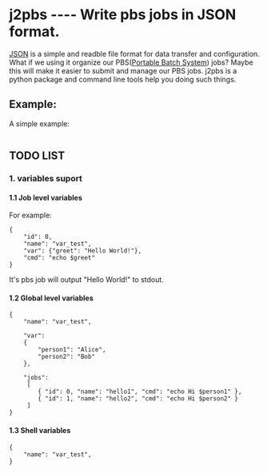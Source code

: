 # j2pbs ---- Write pbs jobs in JSON format.


[JSON](http://www.json.org/) is a simple and readble file format
for data transfer and configuration.
What if we using it organize our 
PBS([Portable Batch System](https://en.wikipedia.org/wiki/Portable_Batch_System)) jobs?
Maybe this will make it easier to submit and manage our PBS jobs.
j2pbs is a python package and command line tools help you doing such things.


## Example:

A simple example:
```

```


## TODO LIST

### 1. variables suport
#### 1.1 Job level variables
For example:
```
{
    "id": 0,
    "name": "var_test",
    "var": {"greet": "Hello World!"},
    "cmd": "echo $greet"
}
```
It's pbs job will output "Hello World!" to stdout.

#### 1.2 Global level variables
```
{
    "name": "var_test",

    "var":
    {
        "person1": "Alice",    
        "person2": "Bob"
    },

    "jobs": 
     [ 
        { "id": 0, "name": "hello1", "cmd": "echo Hi $person1" },
        { "id": 1, "name": "hello2", "cmd": "echo Hi $person2" }
     ]
}
```

#### 1.3 Shell variables
```
{
    "name": "var_test",
}
```
